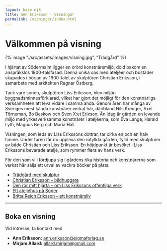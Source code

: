 ```yaml
---
layout: base.njk
title: Ann Eriksson - Visningar
permalink: /visningar/index.html
---
```


# Välkommen på visning
<div class="exhibition-poster">
  {% image "./src/assets/images/visning.jpg", "Trädgård" %}
</div>

I hjärtat av Södermalm ligger en orörd konstnärsmiljö, dold bakom en anspråkslös 1800-talsfasad. Denna unika oas med ateljéer och bostäder skapades i början av 1900-talet av skulptören Christian Eriksson, i samarbete med arkitekten Ragnar Östberg.

Tack vare sonen, skulptören Liss Eriksson, blev miljön byggnadsminnesförklarad, vilket har gjort det möjligt för den konstnärliga verksamheten att leva vidare i samma anda. Genom åren har många av Sveriges mest kända konstnärer verkat här, däribland Nils Kreuger, Axel Törneman, Bo Beskow och Sven X:et Erixson. Än idag är gården en levande miljö med yrkesverksamma konstnärer i ateljéerna, som Eva Lange, Harald Lyth, Magnus Berg och Maria Hall.

Visningen, som leds av Liss Erikssons döttrar, tar cirka en och en halv timme. Under turen får du uppleva den rofyllda gården, fylld med skulpturer av både Christian och Liss Eriksson. En höjdpunkt är besöket i Liss Erikssons bevarade ateljé, som rymmer flera av hans verk.

För den som vill fördjupa sig i gårdens rika historia och konstnärerna som verkat här säljs ett urval av vackra böcker på plats.

<ul>
  <li><a class="book-link-inline" href="/bocker/tradgard-med-skulptur/">Trädgård med skulptur</a></li>
  <li><a class="book-link-inline" href="/bocker/christian-eriksson-bildhuggare-reviderad/">Christian Eriksson – bildhuggare</a></li>
  <li><a class="book-link-inline" href="/bocker/den-ror-mitt-hjarta/">Den rör mitt hjärta – om Liss Erikssons offentliga verk</a></li>
  <li><a class="book-link-inline" href="/bocker/ett-ateljehus-pa-soder/">Ett ateljéhus på Söder</a></li>
  <li><a class="book-link-inline" href="/bocker/britta-reich-eriksson-ett-konstnarsliv/">Britta Reich Eriksson – ett konstnärsliv</a></li>
</ul>

---

## Boka en visning

Vid intresse, ta kontakt med
- **Ann Eriksson:** <a href="mailto:ann.eriksson@sigmaforlag.se">ann.eriksson@sigmaforlag.se</a>
- **Mirjam Allard:** <a href="mailto:allard.mirjam@gmail.com">allard.mirjam@gmail.com</a>
